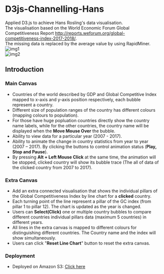 # D3js-Channelling-Hans
Applied D3.js to achieve Hans Rosling's data visualisation. 
<br>
The visualisation based on the World Economic Forum Global Competitiveness Report http://reports.weforum.org/global-competitiveness-index-2017-2018/.
<br>
The missing data is replaced by the average value by using RapidMiner.
<br>
![img1](https://s3-eu-west-1.amazonaws.com/d3js-channelling-hans/2.png)
<br>
![img2](https://s3-eu-west-1.amazonaws.com/d3js-channelling-hans/1.png)
## Introduction
### Main Canvas
* Countries of the world described by GDP and Global Competitive Index mapped to x-axis and y-axis position respectively, each bubble represent a country.
* Different size of population ranges of the country has different colours (mapping colours to population).
* For those have huge popluation countries directly show the country name labels, while for the other countries, the country name will be displayed when the **Move Mouse Over** the bubble.
* Ability to view data for a particular year (2007 - 2017).
* Ability to animate the change in country statistics from year to year (2007 – 2017). By clicking the buttons to control animation status (**Play, Stop and Pause**).
* By pressing **Alt + Left Mouse Click** at the same time, the animation will be stopped, clicked country will show its bubble trace (The all of data of the clicked country from 2007 to 2017).

### Extra Canvas
* Add an extra connected visualisation that shows the individual pillars of the Global Competitiveness Index by line chart for a **clicked** country.
* Each turning point of the line represent a pillar of the GC index (from pillar 1 to pillar 12). The chart is updated as the year is changed.
* Users can **Select(Click)** one or multiple country bubbles to compare different countries individual pillars data (maximum 5 countries) in different years.
* All lines in the extra canvas is mapped to different colours for distinguishing different countries. The Country name and the index will show simultaneously.
* Users can click "**Reset Line Chart**" button to reset the extra canvas.

### Deployment
* Deployed on Amazon S3: [Click here](https://s3-eu-west-1.amazonaws.com/d3js-channelling-hans/index.html)


